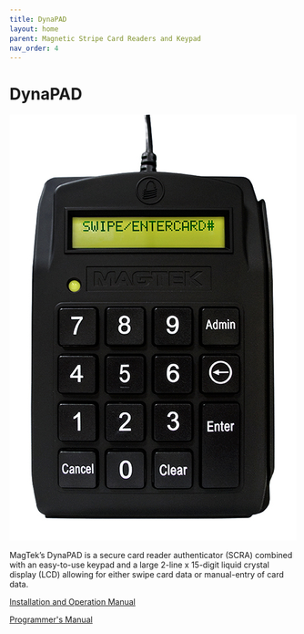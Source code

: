 ```yaml
---
title: DynaPAD
layout: home
parent: Magnetic Stripe Card Readers and Keypad
nav_order: 4
---
```


# DynaPAD

![DynaPAD](Images/img01.jpg)


MagTek’s DynaPAD is a secure card reader authenticator (SCRA) combined with an easy-to-use keypad and a large 2-line x 15-digit liquid crystal display (LCD) allowing for either swipe card data or manual-entry of card data.

[Installation and Operation Manual](https://www.magtek.com/content/documentationfiles/d998200104.pdf)

[Programmer's Manual](https://www.magtek.com/content/documentationfiles/d998200173.pdf)